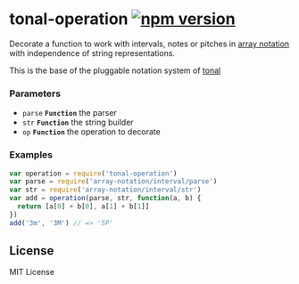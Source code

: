 # tonal-operation [![npm version](https://img.shields.io/npm/v/tonal-operation.svg)](https://www.npmjs.com/package/tonal-operation)

Decorate a function to work with intervals, notes or pitches in
[array notation](https://github.com/danigb/tonal/tree/next/packages/array-notation)
with independence of string representations.

This is the base of the pluggable notation system of
[tonal](https://github.com/danigb/tonal)

### Parameters

* `parse` **`Function`** the parser
* `str` **`Function`** the string builder
* `op` **`Function`** the operation to decorate


### Examples

```js
var operation = require('tonal-operation')
var parse = require('array-notation/interval/parse')
var str = require('array-notation/interval/str')
var add = operation(parse, str, function(a, b) {
  return [a[0] + b[0], a[1] + b[1]]
})
add('3m', '3M') // => '5P'
```

## License

MIT License
